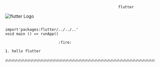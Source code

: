                                                        flutter
                                                  
                                                  
                                                  

![flutter Logo](https://raw.githubusercontent.com/flutter/website/master/src/_assets/image/flutter-lockup.png)

```

import'packages:flutter/../../..'
void main () => runApp()

```
                            :fire:
                            
    1. hello flutter

:fire::fire::fire::fire::fire::fire::fire::fire::fire::fire::fire::fire::fire::fire::fire::fire::fire::fire::fire::fire::fire::fire::fire::fire::fire::fire::fire::fire::fire::fire::fire::fire::fire::fire::fire::fire::fire::fire::fire::fire::fire::fire::fire::fire::fire::fire::fire:

